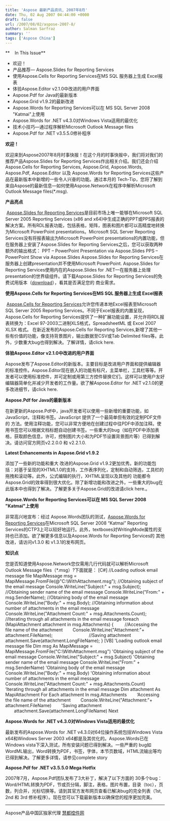 ```yaml
---
title: 'Aspose 最新产品资讯, 2007年8月'
date: Thu, 02 Aug 2007 04:44:00 +0000
draft: false
url: /2007/08/02/aspose-2007-8/
author: Salman Sarfraz
summary: ''
tags: ['Aspose China']
---
```


**    In This Issue**

*   欢迎！
*   产品推荐— Aspose.Slides for Reporting Services
*   使用Aspose.Cells for Reporting Services在MS SQL 服务器上生成 Excel报表
*   体验Aspose.Editor v2.1.0中改进的用户界面
*   Aspose.Pdf for Java的最新版本
*   Aspose.Grid v1.9.2的最新改进
*   Aspose.Words for Reporting Services可以在 MS SQL Server 2008 "Katmai"上使用
*   Aspose.Words for .NET v4.3.0对Windows Vista适用的最优化
*   技术小技巧—通过程序解析Microsoft Outlook Message files
*   Aspose.Pdf for .NET v3.5.5.0修补程序

**欢迎！**

欢迎来到Aspose2007年8月时事快报！在这个月的时事快报中，我们将对我们的推荐产品Aspose.Slides for Reporting Services作出相关介绍。我们还会介绍Aspose.Cells for Reporting Services, Aspose.Grid, Aspose.Words, Aspose.Pdf, Aspose.Editor 以及 Aspose.Words for Reporting Services这些产品在最新版本中新增的一些令人兴奋的功能。通过本月的  Tech-Tip，您将了解到来自Aspose的最新信息—如何使用Aspose.Network在程序中解析Microsoft Outlook Message files(\*.msg).

**产品亮点**

 [Aspose.Slides for Reporting Services][1]是目前市场上唯一能够在Microsoft SQL Server 2005 Reporting Services (x86 and x64)中生成正确的PPT或PPS报表的解决方案。所有RDL报表功能，包括表格，矩阵，图表和图片都可以高精度地转换为Microsoft PowerPoint presentations。Microsoft SQL Server Reporting Services没有将报表输出为Microsoft PowerPoint presentations的内置功能，但在服务器上安装了Aspose.Slides for Reporting Services之后，您可以获取两种额外的输出格式： PPT – PowerPoint Presentation via Aspose.Slides PPS – PowerPoint Show via Aspose.Slides Aspose.Slides for Reporting Services在服务器上创建presentation并不使用Microsoft PowerPoint. Aspose.Slides for Reporting Services使用内在的Aspose.Slides for .NET—在服务器上处理presentation的世界级组件。请下载Aspose.Slides for Reporting Services的免费试用版本（[download][2]），看其是否满足您的  商业需求。

**使用Aspose.Cells for Reporting Services在MS SQL 服务器上生成 Excel报表**

 [Aspose.Cells for Reporting Services][3]允许您传递本地Excel报表至Microsoft SQL Server 2005 Reporting Services。不同于Excel报表的内置呈现，Aspose.Cells for Reporting Services提供了一种扩展功能设置，并允许将RDL报表转换为：Excel 97-2003二进制XLS格式，SpreadsheetML 或 Excel 2007 XLSX 格式。 在新近发布的Aspose.Cells for Reporting Services,新增了其他一些有价值的功能，像支持背景图片，输出数据至CSV或Tab Delimited files等。此外，少数重大bug也得到解决。了解详情，请click here.

**体验Aspose.Editor v2.1.0中改进的用户界面**

Aspose发布了Aspose.Editor的新版本。主要目标是改进用户界面和提供编辑器的标准控件。Aspose.Editor现在嵌入的功能有标尺，主菜单栏，工具栏等等。开发者可以使用标准控件，并可定制或用第三方控件替换它们。这样可以使用户友好编辑器简单化并减少开发者的工作量。欲了解Aspose.Editor for .NET v2.1.0的更多改进细节，请click here.

**Aspose.Pdf for Java的最新版本**

在新更新的Aspose.Pdf中，java开发者可以使用一些新增的重要功能，如JavaScript，注释和书签。JavaScript 提供了一个最简单但有效的定制PDF文件的  方法。使用注释功能，您可以非常方便地在创建过程中往PDF中添加注释。使用书签您可以根据文档标题自动创建书签。一些重大的bug（如在PDF中添加表格，获取颜色信息，许可，控制图片大小和为PDF节设置背景图片等）已得到解决。请访问官方网页v2.2.0.0 和  v2.2.1.0.

**Latest Enhancements in Aspose.Grid v1.9.2**

添加了一些新的功能和重大  改进的Aspose.Grid v1.9.2更加优秀。新的功能包括：对基于呈现的XHTML1.0的支持，工作表序列化，定制和自动筛选，工具栏的拖拽和滚动等。此外，公式编辑的执行，XHTML呈现以及其他的  功能都令Aspose.Grid的效率得到很大优化。除了新增功能和改进之外，一些重大的bug在此版本中也得到了解决。了解更多关于Aspose.Grid的改进请click here.。

**Aspose.Words for Reporting Services可以在 MS SQL Server 2008 "Katmai"上使用**

非常高兴地宣布：经过 Aspose.Words团队的测试，[Aspose.Words for Reporting Services][4]在Microsoft SQL Server 2008 “Katmai” Reporting Services的CTP3上可以较好地运行。此外，textboxes对WritingMode属性的支持也已添加。欲了解更多信息以及Aspose.Words for Reporting Services的  其他改进，请访问v1.3.0 和  v1.3.1的发布网页。

**知识点**

您是否知道使用Aspose.Network您仅需用几行代码就可以解析Microsoft Outlook Message files（\*.msg）?下面就是： \[C#\] //Loading outlook email message file MapiMessage msg = MapiMessage.FromFile(@"C:\\WithAttachment.msg"); //Obtaining subject of the email message Console.WriteLine("Subject:" + msg.Subject); //Obtaining sender name of the email message Console.WriteLine("From:" + msg.SenderName); //Obtaining body of the email message Console.WriteLine("Body:" + msg.Body); //Obtaining information about number of attachments in the email message Console.WriteLine("Attachment Count:" + msg.Attachments.Count); //Iterating through all attachments in the email message foreach (MapiAttachment attachment in msg.Attachments) {         //Accessing the file name of the attachment        Console.WriteLine("Attachment:"+ attachment.FileName);                             //Saving attachment         attachment.Save(attachment.LongFileName); } \[VB\] 'Loading outlook email message file Dim msg As MapiMessage =  MapiMessage.FromFile("C:\\WithAttachment.msg") 'Obtaining subject of the email message Console.WriteLine("Subject:" + msg.Subject) 'Obtaining sender name of the email message Console.WriteLine("From:" + msg.SenderName) 'Obtaining body of the email message Console.WriteLine("Body:" + msg.Body) 'Obtaining information about number of attachments in the email message Console.WriteLine("Attachment Count:" + msg.Attachments.Count) ‘Iterating through all attachments in the email message Dim attachment As MapiAttachment For Each attachment In msg.Attachments        ‘Accessing the file name of the attachment        Console.WriteLine("Attachment:"+ attachment.FileName)        'Saving attachment        attachment.Save(attachment.LongFileName) Next

**Aspose.Words for .NET v4.3.0对Windows Vista适用的最优化**

最新发布的Aspose.Words for .NET v4.3.0对64位操作系统包括Windows Vista x64和Windows Server 2003 x64都是及其优化的。Aspose.Words已在Windows vista下深入测试，所有安装问题已得到解决。一些严重的 bug如 WordML输出，Word转换为PDF，书签，字体，本节页数域，HTML流输出等均已得到解决。了解更多详情，请参见complete story

**Aspose.Pdf for .NET v3.5.5.0 Mega Hotfix**

2007年7月，Aspose.Pdf团队发布了3大补丁，解决了以下方面的 30多个bug：Word/HTML转换为PDF，节或页分隔，脚注，表格，图片布置，目录（toc），页数，列合并，光标切换等。请到其官方发布网页查看已解决bug的完全列表（1st, 2nd 和  3rd 修补程序）。现在您可以下载最新版本以确保您的程序更加完美。

* * *

Aspose产品中国区独家代理 [慧都控件网][5]




[1]: /Products/Aspose.Slides.Reporting.Services/
[2]: /Community/Files/52/aspose.slides.reporting.services/default.aspx
[3]: /Community/Files/52/aspose.cells.reporting.services/default.aspx
[4]: /Community/Files/52/aspose.words.reporting.services/default.aspx
[5]: http://www.evget.com/



